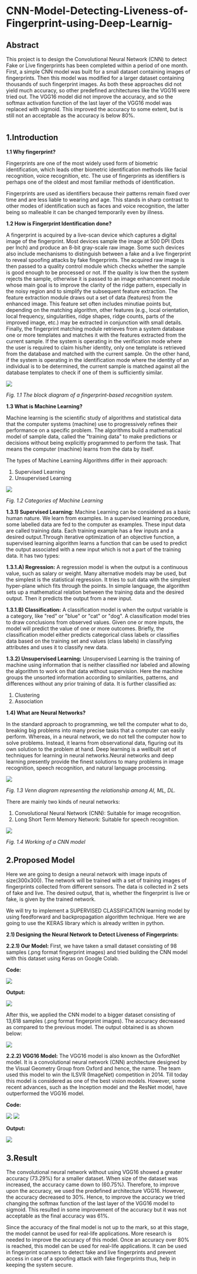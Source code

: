 # CNN-Model-Detecting-Liveness-of-Fingerprint-using-Deep-Learnig-
## Abstract

This project is to design the Convolutional Neural Network (CNN) to detect Fake or Live fingerprints has been completed within a period of one month. First, a simple CNN model was built for a small dataset containing images of fingerprints. Then this model was modified for a larger dataset containing thousands of such fingerprint images. As both these approaches did not yield much accuracy, so other predefined architectures like the VGG16 were tried out. The VGG16 model did not improve the accuracy, and so the softmax activation function of the last layer of the VGG16 model was replaced with sigmoid. This improved the accuracy to some extent, but is still not an acceptable as the accuracy is below 80%.

#

## 1.Introduction

**1.1 Why fingerprint?**

Fingerprints are one of the most widely used form of biometric identification, which leads other biometric identification methods like facial recognition, voice recognition, etc. The use of fingerprints as identifiers is perhaps one of the oldest and most familiar methods of identification.

Fingerprints are used as identifiers because their patterns remain fixed over time and are less liable to wearing and age. This stands in sharp contrast to other modes of identification such as faces and voice recognition, the latter being so malleable it can be changed temporarily even by illness.

**1.2 How is Fingerprint Identification done?**

A fingerprint is acquired by a live-scan device which captures a digital image of the fingerprint. Most devices sample the image at 500 DPI (Dots per Inch) and produce an 8-bit gray-scale raw image. Some such devices also include mechanisms to distinguish between a fake and a live fingerprint to reveal spoofing attacks by fake fingerprints. The acquired raw image is then passed to a quality control module which checks whether the sample is good enough to be processed or not. If the quality is low then the system rejects the sample, otherwise it is passed to an image enhancement module whose main goal is to improve the clarity of the ridge pattern, especially in the noisy region and to simplify the subsequent feature extraction. The feature extraction module draws out a set of data (features) from the enhanced image. This feature set often includes minutiae points but, depending on the matching algorithm, other features (e.g., local orientation, local frequency, singularities, ridge shapes, ridge counts, parts of the improved image, etc.) may be extracted in conjunction with small details. Finally, the fingerprint matching module retrieves from a system database one or more templates and matches it with the features extracted from the current sample. If the system is operating in the verification mode where the user is required to claim his/her identity, only one template is retrieved from the database and matched with the current sample. On the other hand, if the system is operating in the identification mode where the identity of an individual is to be determined, the current sample is matched against all the database templates to check if one of them is sufficiently similar.

![](images/1.jpg)

_Fig. 1.1 The block diagram of a fingerprint-based recognition system._

**1.3 What is Machine Learning?**

Machine learning is the scientific study of algorithms and statistical data that the computer systems (machine) use to progressively refines their performance on a specific problem. The algorithms build a mathematical model of sample data, called the &quot;training data&quot; to make predictions or decisions without being explicitly programmed to perform the task. That means the computer (machine) learns from the data by itself.

The types of Machine Learning Algorithms differ in their approach:

1. Supervised Learning
2. Unsupervised Learning

![](images/2.jpg)

_Fig. 1.2 Categories of Machine Learning_

**1.3.1) Supervised Learning:** Machine Learning can be considered as a basic human nature. We learn from examples. In a supervised learning procedure, some labelled data are fed to the computer as examples. These input data are called training data. Each training example has a few inputs and a desired output.Through iterative optimization of an objective function, a supervised learning algorithm learns a function that can be used to predict the output associated with a new input which is not a part of the training data. It has two types:

**1.3.1.A) Regression:** A regression model is when the output is a continuous value, such as salary or weight. Many alternative models may be used, but the simplest is the statistical regression. It tries to suit data with the simplest hyper-plane which fits through the points. In simple language, the algorithm sets up a mathematical relation between the training data and the desired output. Then it predicts the output from a new input.

**1.3.1.B) Classification:** A classification model is when the output variable is a category, like &quot;red&quot; or &quot;blue&quot; or &quot;cat&quot; or &quot;dog&quot;. A classification model tries to draw conclusions from observed values. Given one or more inputs, the model will predict the value of one or more outcomes. Briefly, the classification model either predicts categorical class labels or classifies data based on the training set and values (class labels) in classifying attributes and uses it to classify new data.

**1.3.2) Unsupervised Learning:** Unsupervised Learning is the training of machine using information that is neither classified nor labeled and allowing the algorithm to work on that data without supervision. Here the machine groups the unsorted information according to similarities, patterns, and differences without any prior training of data. It is further classified as:

1. Clustering
2. Association

**1.4) What are Neural Networks?**

In the standard approach to programming, we tell the computer what to do, breaking big problems into many precise tasks that a computer can easily perform. Whereas, in a neural network, we do not tell the computer how to solve problems. Instead, it learns from observational data, figuring out its own solution to the problem at hand. Deep learning is a wellbuilt set of techniques for learning in neural networks.Neural networks and deep learning presently provide the finest solutions to many problems in image recognition, speech recognition, and natural language processing.

![](images/3.jpg)

_Fig. 1.3 Venn diagram representing the relationship among AI, ML, DL._

There are mainly two kinds of neural networks:

1. Convolutional Neural Network (CNN): Suitable for image recognition. 
2. Long Short Term Memory Network: Suitable for speech recognition.

![](images/4.jpg)

_Fig. 1.4 Working of a CNN model_

## 2.Proposed Model

Here we are going to design a neural network with image inputs of size(300x300). The network will be trained with a set of training images of fingerprints collected from different sensors. The data is collected in 2 sets of fake and live. The desired output, that is, whether the fingerprint is live or fake, is given by the trained network.

We will try to implement a SUPERVISED CLASSIFICATION learning model by using feedforward and backpropagation algorithm technique. Here we are going to use the KERAS library which is already written in python.

**2.1) Designing the Neural Network to Detect Liveness of Fingerprints:**

**2.2.1) Our Model:** First, we have taken a small dataset consisting of 98 samples (.png format fingerprint images) and tried building the CNN model with this dataset using Keras on Google Colab.

**Code:**

![](images/81.jpg)

**Output:**

![](images/6.jpg)

After this, we applied the CNN model to a bigger dataset consisting of 13,618 samples (.png format fingerprint images). The accuracy decreased as compared to the previous model. The output obtained is as shown below:

![](images/7.jpg)

**2.2.2) VGG16 Model:** The VGG16 model is also known as the OxfordNet model. It is a convolutional neural network (CNN) architecture designed by the Visual Geometry Group from Oxford and hence, the name. The team used this model to win the ILSVR (ImageNet) competition in 2014. Till today this model is considered as one of the best vision models. However, some recent advances, such as the Inception model and the ResNet model, have outperformed the VGG16 model.

**Code:**

![](images/91.jpg)
![](images/101.jpg)

**Output:**

![](images/5.jpg)

## 3.Result

The convolutional neural network without using VGG16 showed a greater accuracy (73.29%) for a smaller dataset. When size of the dataset was increased, the accuracy came down to (60.75%). Therefore, to improve upon the accuracy, we used the predefined architecture VGG16. However, the accuracy decreased to 30%. Hence, to improve the accuracy we tried changing the softmax function of the last layer of the VGG16 model to sigmoid. This resulted in some improvement of the accuracy but it was not acceptable as the final accuracy was 61%.

Since the accuracy of the final model is not up to the mark, so at this stage, the model cannot be used for real-life applications. More research is needed to improve the accuracy of this model. Once an accuracy over 80% is reached, this model can be used for real-life applications. It can be used in fingerprint scanners to detect fake and live fingerprints and prevent access in case of a spoofing attack with fake fingerprints thus, help in keeping the system secure.
